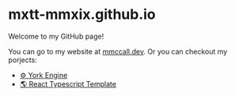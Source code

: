 # mxtt-mmxix.github.io
Welcome to my GitHub page!

You can go to my website at [mmccall.dev](https://mmccall.dev). Or you can checkout my porjects:
- [⚙️ York Engine](https://mxtt-mmxix.github.io/York-Engine)
- [🌎 React Typescript Template](https://mxtt-mmxix.github.io/React-Typescript)
